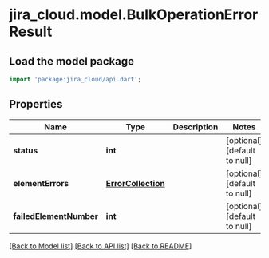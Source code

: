 # jira_cloud.model.BulkOperationErrorResult

## Load the model package
```dart
import 'package:jira_cloud/api.dart';
```

## Properties
Name | Type | Description | Notes
------------ | ------------- | ------------- | -------------
**status** | **int** |  | [optional] [default to null]
**elementErrors** | [**ErrorCollection**](ErrorCollection.md) |  | [optional] [default to null]
**failedElementNumber** | **int** |  | [optional] [default to null]

[[Back to Model list]](../README.md#documentation-for-models) [[Back to API list]](../README.md#documentation-for-api-endpoints) [[Back to README]](../README.md)


